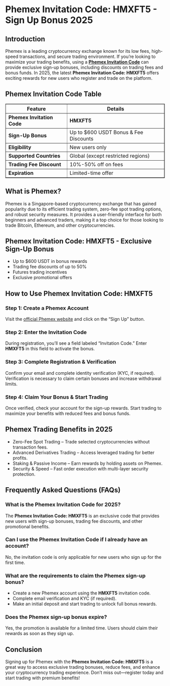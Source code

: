 <h1>Phemex Invitation Code: HMXFT5 - Sign Up Bonus 2025</h1>
<h2>Introduction</h2>
<p>Phemex is a leading cryptocurrency exchange known for its low fees, high-speed transactions, and secure trading environment. If you’re looking to maximize your trading benefits, using a <strong><a href="https://phemex.com/register?group=4944&referralCode=HMXFT5">Phemex Invitation Code</a>
</strong> can provide exclusive sign-up bonuses, including discounts on trading fees and bonus funds. In 2025, the latest <strong>Phemex Invitation Code: HMXFT5</strong> offers exciting rewards for new users who register and trade on the platform.</p>

<h2>Phemex Invitation Code Table</h2>
<table border="1">
    <tr>
        <th>Feature</th>
        <th>Details</th>
    </tr>
    <tr>
        <td><strong>Phemex Invitation Code</strong></td>
        <td><strong>HMXFT5</strong></td>
    </tr>
    <tr>
        <td><strong>Sign-Up Bonus</strong></td>
        <td>Up to $600 USDT Bonus & Fee Discounts</td>
    </tr>
    <tr>
        <td><strong>Eligibility</strong></td>
        <td>New users only</td>
    </tr>
    <tr>
        <td><strong>Supported Countries</strong></td>
        <td>Global (except restricted regions)</td>
    </tr>
    <tr>
        <td><strong>Trading Fee Discount</strong></td>
        <td>10%-50% off on fees</td>
    </tr>
    <tr>
        <td><strong>Expiration</strong></td>
        <td>Limited-time offer</td>
    </tr>
</table>

<h2>What is Phemex?</h2>
<p>Phemex is a Singapore-based cryptocurrency exchange that has gained popularity due to its efficient trading system, zero-fee spot trading options, and robust security measures. It provides a user-friendly interface for both beginners and advanced traders, making it a top choice for those looking to trade Bitcoin, Ethereum, and other cryptocurrencies.</p>

<h2>Phemex Invitation Code: HMXFT5 - Exclusive Sign-Up Bonus</h2>
<ul>
    <li>Up to $600 USDT in bonus rewards</li>
    <li>Trading fee discounts of up to 50%</li>
    <li>Futures trading incentives</li>
    <li>Exclusive promotional offers</li>
</ul>

<h2>How to Use Phemex Invitation Code: HMXFT5</h2>
<h3>Step 1: Create a Phemex Account</h3>
<p>Visit the <a href="https://www.phemex.com/">official Phemex website</a> and click on the “Sign Up” button.</p>

<h3>Step 2: Enter the Invitation Code</h3>
<p>During registration, you’ll see a field labeled “Invitation Code.” Enter <strong>HMXFT5</strong> in this field to activate the bonus.</p>

<h3>Step 3: Complete Registration & Verification</h3>
<p>Confirm your email and complete identity verification (KYC, if required). Verification is necessary to claim certain bonuses and increase withdrawal limits.</p>

<h3>Step 4: Claim Your Bonus & Start Trading</h3>
<p>Once verified, check your account for the sign-up rewards. Start trading to maximize your benefits with reduced fees and bonus funds.</p>

<h2>Phemex Trading Benefits in 2025</h2>
<ul>
    <li>Zero-Fee Spot Trading – Trade selected cryptocurrencies without transaction fees.</li>
    <li>Advanced Derivatives Trading – Access leveraged trading for better profits.</li>
    <li>Staking & Passive Income – Earn rewards by holding assets on Phemex.</li>
    <li>Security & Speed – Fast order execution with multi-layer security protection.</li>
</ul>

<h2>Frequently Asked Questions (FAQs)</h2>
<h3>What is the Phemex Invitation Code for 2025?</h3>
<p>The <strong>Phemex Invitation Code: HMXFT5</strong> is an exclusive code that provides new users with sign-up bonuses, trading fee discounts, and other promotional benefits.</p>

<h3>Can I use the Phemex Invitation Code if I already have an account?</h3>
<p>No, the invitation code is only applicable for new users who sign up for the first time.</p>

<h3>What are the requirements to claim the Phemex sign-up bonus?</h3>
<ul>
    <li>Create a new Phemex account using the <strong>HMXFT5</strong> invitation code.</li>
    <li>Complete email verification and KYC (if required).</li>
    <li>Make an initial deposit and start trading to unlock full bonus rewards.</li>
</ul>

<h3>Does the Phemex sign-up bonus expire?</h3>
<p>Yes, the promotion is available for a limited time. Users should claim their rewards as soon as they sign up.</p>

<h2>Conclusion</h2>
<p>Signing up for Phemex with the <strong>Phemex Invitation Code: HMXFT5</strong> is a great way to access exclusive trading bonuses, reduce fees, and enhance your cryptocurrency trading experience. Don’t miss out—register today and start trading with premium benefits!</p>
